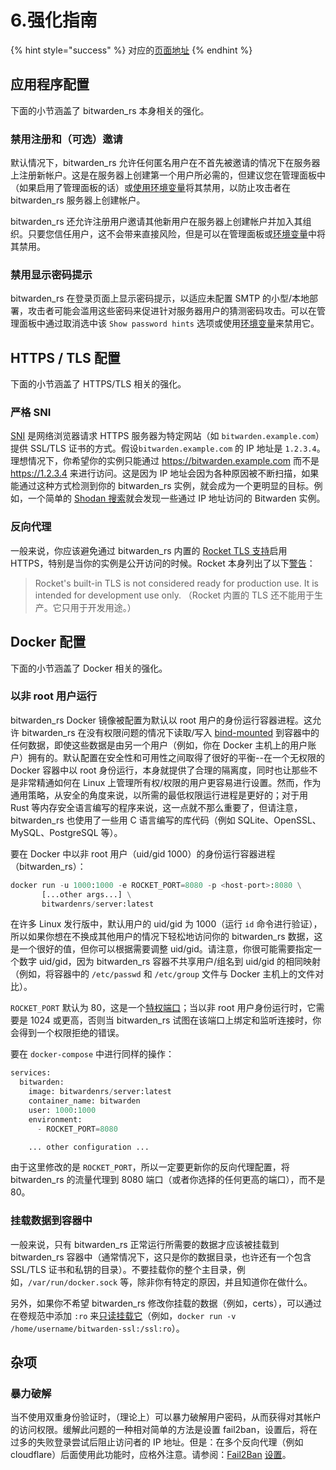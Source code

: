 # 6.强化指南

{% hint style="success" %}
对应的[页面地址](https://github.com/dani-garcia/bitwarden_rs/wiki/Hardening-Guide)
{% endhint %}

## 应用程序配置 <a id="application-configuration"></a>

下面的小节涵盖了 bitwarden\_rs 本身相关的强化。

### 禁用注册和（可选）邀请 <a id="disable-registration-and-optionally-invitations"></a>

默认情况下，bitwarden\_rs 允许任何匿名用户在不首先被邀请的情况下在服务器上注册新帐户。这是在服务器上创建第一个用户所必需的，但建议您在管理面板中（如果启用了管理面板的话）或[使用环境变量](../configuration/disable-registration-of-new-users.md)将其禁用，以防止攻击者在 bitwarden\_rs 服务器上创建帐户。

bitwarden\_rs 还允许注册用户邀请其他新用户在服务器上创建帐户并加入其组织。只要您信任用户，这不会带来直接风险，但是可以在管理面板或[环境变量](../configuration/disable-invitations.md)中将其禁用。

### 禁用显示密码提示 <a id="disable-password-hint-display"></a>

bitwarden\_rs 在登录页面上显示密码提示，以适应未配置 SMTP 的小型/本地部署，攻击者可能会滥用这些密码来促进针对服务器用户的猜测密码攻击。可以在管理面板中通过取消选中该 `Show password hints` 选项或使用[环境变量](../configuration/password-hint-display.md)来禁用它。

## HTTPS / TLS 配置 <a id="https-tls-configuration"></a>

下面的小节涵盖了 HTTPS/TLS 相关的强化。

### 严格 SNI <a id="strict-sni"></a>

[SNI](https://zh.wikipedia.org/wiki/%E6%9C%8D%E5%8A%A1%E5%99%A8%E5%90%8D%E7%A7%B0%E6%8C%87%E7%A4%BA) 是网络浏览器请求 HTTPS 服务器为特定网站（如 `bitwarden.example.com`）提供 SSL/TLS 证书的方式。假设`bitwarden.example.com` 的 IP 地址是 `1.2.3.4`。理想情况下，你希望你的实例只能通过 https://bitwarden.example.com 而不是 https://1.2.3.4 来进行访问。这是因为 IP 地址会因为各种原因被不断扫描，如果能通过这种方式检测到你的 bitwarden\_rs 实例，就会成为一个更明显的目标。例如，一个简单的 [Shodan 搜索](https://www.shodan.io/search?query=bitwarden)就会发现一些通过 IP 地址访问的 Bitwarden 实例。

### 反向代理 <a id="reverse-proxying"></a>

一般来说，你应该避免通过 bitwarden\_rs 内置的 [Rocket TLS 支持](../configuration/enabling-https.md)启用 HTTPS，特别是当你的实例是公开访问的时候。Rocket 本身列出了以下[警告](https://rocket.rs/v0.4/guide/configuration/#configuring-tls)：

> Rocket's built-in TLS is not considered ready for production use. It is intended for development use only. （Rocket 内置的 TLS 还不能用于生产。它只用于开发用途。）

## Docker 配置 <a id="docker-configuration"></a>

下面的小节涵盖了 Docker 相关的强化。

### 以非 root 用户运行 <a id="run-as-a-non-root-user"></a>

bitwarden\_rs Docker 镜像被配置为默认以 root 用户的身份运行容器进程。这允许 bitwarden\_rs 在没有权限问题的情况下读取/写入 [bind-mounted](https://docs.docker.com/storage/bind-mounts/) 到容器中的任何数据，即使这些数据是由另一个用户（例如，你在 Docker 主机上的用户账户）拥有的。默认配置在安全性和可用性之间取得了很好的平衡--在一个无权限的 Docker 容器中以 root 身份运行，本身就提供了合理的隔离度，同时也让那些不是非常精通如何在 Linux 上管理所有权/权限的用户更容易进行设置。然而，作为通用策略，从安全的角度来说，以所需的最低权限运行进程是更好的；对于用 Rust 等内存安全语言编写的程序来说，这一点就不那么重要了，但请注意，bitwarden\_rs 也使用了一些用 C 语言编写的库代码（例如 SQLite、OpenSSL、MySQL、PostgreSQL 等）。

要在 Docker 中以非 root 用户（uid/gid 1000）的身份运行容器进程（bitwarden\_rs）：

```python
docker run -u 1000:1000 -e ROCKET_PORT=8080 -p <host-port>:8080 \
       [...other args...] \
       bitwardenrs/server:latest
```

在许多 Linux 发行版中，默认用户的 uid/gid 为 1000（运行 `id` 命令进行验证），所以如果你想在不换成其他用户的情况下轻松地访问你的 bitwarden\_rs 数据，这是一个很好的值，但你可以根据需要调整 uid/gid。请注意，你很可能需要指定一个数字 uid/gid，因为 bitwarden\_rs 容器不共享用户/组名到 uid/gid 的相同映射（例如，将容器中的 `/etc/passwd` 和 `/etc/group` 文件与 Docker 主机上的文件对比）。

`ROCKET_PORT` 默认为 80，这是一个[特权端口](https://www.w3.org/Daemon/User/Installation/PrivilegedPorts.html)；当以非 root 用户身份运行时，它需要是 1024 或更高，否则当 bitwarden\_rs 试图在该端口上绑定和监听连接时，你会得到一个权限拒绝的错误。

要在 `docker-compose` 中进行同样的操作：

```python
services:
  bitwarden:
    image: bitwardenrs/server:latest
    container_name: bitwarden
    user: 1000:1000
    environment:
      - ROCKET_PORT=8080

    ... other configuration ...
```

由于这里修改的是 `ROCKET_PORT`，所以一定要更新你的反向代理配置，将 bitwarden\_rs 的流量代理到 8080 端口（或者你选择的任何更高的端口），而不是 80。

### 挂载数据到容器中 <a id="mounting-data-into-the-container"></a>

一般来说，只有 bitwarden\_rs 正常运行所需要的数据才应该被挂载到 bitwarden\_rs 容器中（通常情况下，这只是你的数据目录，也许还有一个包含 SSL/TLS 证书和私钥的目录）。不要挂载你的整个主目录，例如，`/var/run/docker.sock` 等，除非你有特定的原因，并且知道你在做什么。

另外，如果你不希望 bitwarden\_rs 修改你挂载的数据（例如，certs），可以通过在卷规范中添加 `:ro` 来[只读挂载它](https://docs.docker.com/storage/bind-mounts/#use-a-read-only-bind-mount)（例如，`docker run -v /home/username/bitwarden-ssl:/ssl:ro`）。

## 杂项 <a id="miscellaneous"></a>

### 暴力破解 <a id="brute-force-mitigation"></a>

当不使用双重身份验证时，（理论上）可以暴力破解用户密码，从而获得对其帐户的访问权限。缓解此问题的一种相对简单的方法是设置 fail2ban，设置后，将在过多的失败登录尝试后阻止访问者的 IP 地址。但是：在多个反向代理（例如 cloudflare）后面使用此功能时，应格外注意。请参阅：[Fail2Ban](https://github.com/dani-garcia/bitwarden_rs/wiki/Fail2Ban-Setup) [设置](https://github.com/dani-garcia/bitwarden_rs/wiki/Fail2Ban-Setup)。

